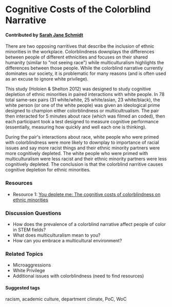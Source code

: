 # Cognitive Costs of the Colorblind Narrative

#### Contributed by [Sarah Jane Schmidt](http://www.astronomy.ohio-state.edu/~schmidt/)

There are two opposing narritives that describe the inclusion of ethnic minorities in the workplace. Colorblindness downplays 
the differences between people of different ethnicities and focuses on their shared humanity (similar to "not seeing race") while 
multiculturalism highlights the differences between those people. While the colorblind narrative currently dominates our society, 
it is problematic for many reasons (and is often used as an excuse to ignore white privilege).

This study (Holoien & Shelton 2012) was designed to study cognitive depletion of ethnic minorities in paired interactions with 
white people. In 78 total same-sex pairs (31 white/white, 25 white/asian, 23 white/black), the white person (or one of the white 
people) was given an ideological prime designed to champion either colorblindness or multicultrualism. The pair then interacted 
for 5 minutes about race (which was filmed an coded), then each participant took a test designed to measure cognitive performance (essentially, measuring 
how quickly and well each one is thinking).

During the pair's interactions about race, white people who were primed with colorblindness were more likely to downplay to importance 
of racial issues and say more racist things and their ethnic minority partners were more cognitively depleted. The white people who 
were primed with multiculturalism were less racist and their ethnic minority partners were less cognitively depleted. The conclusion 
is that the colorblind narritive causes cognitive depletion for ethnic minorities. 

### Resources 

* Resource 1: [You deplete me: The cognitive costs of colorblindness on ethnic minorities](http://www.deborah-holoien.com/papers/HoloienShelton2012.pdf)

### Discussion Questions

* How does the prevalence of a colorblind narrative affect people of color in STEM fields?
* What does multiculturalism mean to you?
* How can you embrace a multicultural environment?

### Related Topics

* Microaggressions
* White Privilege 
* Additional issues with colorblindness (need to find resources)

#### Suggested tags

racism, academic culture, department climate, PoC, WoC
